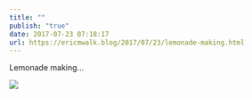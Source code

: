 ```yaml
---
title: ""
publish: "true"
date: 2017-07-23 07:18:17
url: https://ericmwalk.blog/2017/07/23/lemonade-making.html
---
```


Lemonade making...

![](https://ericmwalk.blog/uploads/2022/6172e61a2f.jpg)